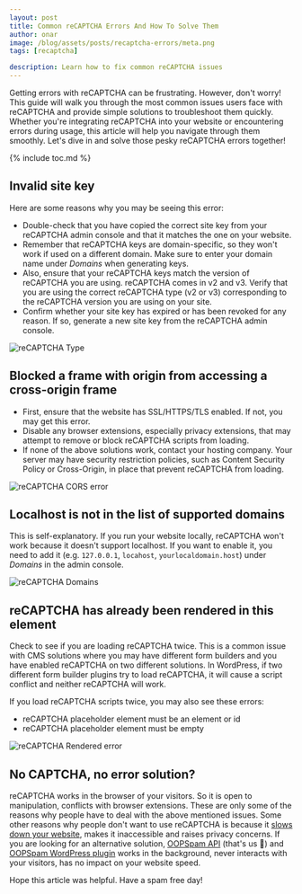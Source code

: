 ```yaml
---
layout: post
title: Common reCAPTCHA Errors And How To Solve Them
author: onar
image: /blog/assets/posts/recaptcha-errors/meta.png
tags: [recaptcha]

description: Learn how to fix common reCAPTCHA issues
---
```


Getting errors with reCAPTCHA can be frustrating. However, don't worry! This guide will walk you through the most common issues users face with reCAPTCHA and provide simple solutions to troubleshoot them quickly. Whether you're integrating reCAPTCHA into your website or encountering errors during usage, this article will help you navigate through them smoothly. Let's dive in and solve those pesky reCAPTCHA errors together!

{% include toc.md %}

## Invalid site key

Here are some reasons why you may be seeing this error:

- Double-check that you have copied the correct site key from your reCAPTCHA admin console and that it matches the one on your website.
- Remember that reCAPTCHA keys are domain-specific, so they won't work if used on a different domain. Make sure to enter your domain name under *Domains* when generating keys.
- Also, ensure that your reCAPTCHA keys match the version of reCAPTCHA you are using. reCAPTCHA comes in v2 and v3. Verify that you are using the correct reCAPTCHA type (v2 or v3) corresponding to the reCAPTCHA version you are using on your site.
- Confirm whether your site key has expired or has been revoked for any reason. If so, generate a new site key from the reCAPTCHA admin console.

![reCAPTCHA Type](/blog/assets/posts/recaptcha-errors/Type.png "reCAPTCHA Type")

## Blocked a frame with origin from accessing a cross-origin frame

- First, ensure that the website has SSL/HTTPS/TLS enabled. If not, you may get this error.
- Disable any browser extensions, especially privacy extensions, that may attempt to remove or block reCAPTCHA scripts from loading. 
- If none of the above solutions work, contact your hosting company. Your server may have security restriction policies, such as Content Security Policy or Cross-Origin, in place that prevent reCAPTCHA from loading.

![reCAPTCHA CORS error](/blog/assets/posts/recaptcha-errors/origin.jpg "reCAPTCHA CORS error")

## Localhost is not in the list of supported domains

This is self-explanatory. If you run your website locally, reCAPTCHA won't work because it doesn't support localhost. If you want to enable it, you need to add it (e.g. `127.0.0.1`, `locahost`, `yourlocaldomain.host`) under *Domains* in the admin console.

![reCAPTCHA Domains](/blog/assets/posts/recaptcha-errors/Domains.png "reCAPTCHA Domains")

## reCAPTCHA has already been rendered in this element

Check to see if you are loading reCAPTCHA twice. This is a common issue with CMS solutions where you may have different form builders and you have enabled reCAPTCHA on two different solutions. In WordPress, if two different form builder plugins try to load reCAPTCHA, it will cause a script conflict and neither reCAPTCHA will work.

If you load reCAPTCHA scripts twice, you may also see these errors:

- reCAPTCHA placeholder element must be an element or id
- reCAPTCHA placeholder element must be empty

![reCAPTCHA Rendered error](/blog/assets/posts/recaptcha-errors/rendered.png "Rendered error")

## No CAPTCHA, no error solution?

reCAPTCHA works in the browser of your visitors. So it is open to manipulation, conflicts with browser extensions. These are only some of the reasons why people have to deal with the above mentioned issues. Some other reasons why people don't want to use reCAPTCHA is because it [slows down your website](https://www.oopspam.com/blog/recaptcha-performance-analyses), makes it inaccessible and raises privacy concerns. If you are looking for an alternative solution, [OOPSpam API](https://www.oopspam.com/) (that's us 👋) and [OOPSpam WordPress plugin](https://www.oopspam.com/wordpress) works in the background, never interacts with your visitors, has no impact on your website speed.

Hope this article was helpful. Have a spam free day!
